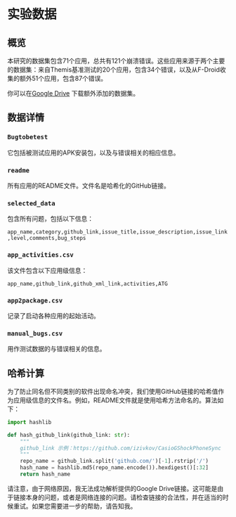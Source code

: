 # 实验数据

## 概览

本研究的数据集包含71个应用，总共有121个崩溃错误。这些应用来源于两个主要的数据集：来自Themis基准测试的20个应用，包含34个错误，以及从F-Droid收集的额外51个应用，包含87个错误。

你可以在[Google Drive](https://drive.google.com/drive/folders/1vjCY1Tr6Tp_QctP_KpbeCb7-erTJn_-N?usp=sharing) 下载额外添加的数据集。

## 数据详情

### `Bugtobetest`

它包括被测试应用的APK安装包，以及与错误相关的相应信息。

### `readme`

所有应用的README文件。文件名是哈希化的GitHub链接。

### `selected_data`

包含所有问题，包括以下信息：

`app_name,category,github_link,issue_title,issue_description,issue_link,level,comments,bug_steps`

### `app_activities.csv`

该文件包含以下应用级信息：

`app_name,github_link,github_xml_link,activities,ATG`

### `app2package.csv`

记录了启动各种应用的起始活动。

### `manual_bugs.csv`

用作测试数据的与错误相关的信息。

## 哈希计算

为了防止同名但不同类别的软件出现命名冲突，我们使用GitHub链接的哈希值作为应用级信息的文件名。例如，README文件就是使用哈希方法命名的。算法如下：

```python
import hashlib

def hash_github_link(github_link: str):
    """
    github_link 示例：https://github.com/izivkov/CasioGShockPhoneSync 
    """
    repo_name = github_link.split('github.com/')[-1].rstrip('/')
    hash_name = hashlib.md5(repo_name.encode()).hexdigest()[:32]
    return hash_name
```

请注意，由于网络原因，我无法成功解析提供的Google Drive链接。这可能是由于链接本身的问题，或者是网络连接的问题。请检查链接的合法性，并在适当的时候重试。如果您需要进一步的帮助，请告知我。
